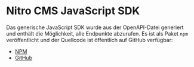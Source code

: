 # Nitro CMS JavaScript SDK

Das generische JavaScript SDK wurde aus der OpenAPI-Datei generiert und enthält die Möglichkeit, alle Endpunkte abzurufen. Es ist als Paket `npm` veröffentlicht und der Quellcode ist öffentlich auf GitHub verfügbar:

+ [NPM](https://www.npmjs.com/package/@flyodev/nitrocms-js)
+ [GitHub](https://github.com/flyocloud/nitrocms-js-sdk)